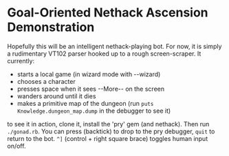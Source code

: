 Goal-Oriented Nethack Ascension Demonstration
===

Hopefully this will be an intelligent nethack-playing bot. For now, it is
simply a rudimentary VT102 parser hooked up to a rough screen-scraper. It
currently:

 - starts a local game (in wizard mode with --wizard)
 - chooses a character
 - presses space when it sees --More-- on the screen
 - wanders around until it dies
 - makes a primitive map of the dungeon (run `puts Knowledge.dungeon_map.dump`
   in the debugger to see it)

to see it in action, clone it, install the 'pry' gem (and nethack). Then run
`./gonad.rb`. You can press (backtick) to drop to the pry debugger, `quit` to
return to the bot.  `^]` (control + right square brace) toggles human input
on/off.

